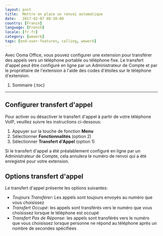 ```yaml
---
layout: post
title:  Mettre en place un renvoi automatique
date:   2017-02-07 08:30:00
country: [France]
language: [French]
locale: [fr-fr]
category: [wework]
tags: [end-user-features, calling, wework]
---
```


Avec Ooma Office, vous pouvez configurer une extension pour transférer des appels vers un téléphone portable ou téléphone fixe. Le transfert d'appel peut être configuré en ligne par un Administrateur de Compte et par le propriétaire de l'extension à l'aide des codes d'étoiles sur le téléphone d'extension.

1. Sommaire
{:toc}
* * *

## Configurer transfert d'appel

Pour activer ou désactiver le transfert d'appel à partir de votre téléphone VoIP, veuillez suivre les instructions ci-dessous:

1. Appuyer sur la touche de fonction **Menu**
2. Sélectionner **Fonctionnalités** (option 2)
3. Sélectionner **Transfert d'Appel** (option 1)

Si le transfert d'appel a été préalablement configuré en ligne par un Administrateur de Compte, cela annulera le numéro de renvoi qui a été enregistré pour votre extension.

## Options transfert d'appel

Le transfert d'appel présente les options suivantes:

* *Toujours Transférer*: Les appels sont toujours envoyés au numéro que vous choisissez
* *Transfert Occupé*: les appels sont transférés vers le numéro que vous choisissez lorsque le téléphone est occupé
* *Transfert Pas de Réponse*: les appels sont transférés vers le numéro que vous choisissez lorsque personne ne répond au téléphone après un nombre de secondes spécifiées